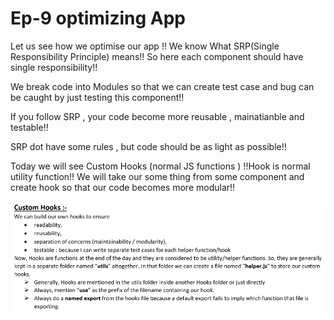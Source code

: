 # Ep-9 optimizing App

Let us see how we optimise our app !! We know What SRP(Single Responsibility Principle) means!! So here each component should have single responsibility!! 

We break code into Modules so that we can create test case and bug can be caught by just testing this component!!

If you follow SRP , your code become more reusable , mainatianble and testable!!

SRP dot have some rules , but code should be as light as possible!!

Today we will see Custom Hooks (normal JS functions ) !!Hook is normal utility function!! We will take our some thing from some component and create hook so that our code becomes more modular!!

![alt text](image.png)
























